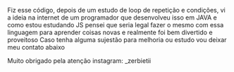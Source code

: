 Fiz esse código, depois de um estudo de loop de repetição e condições, vi a ideia na internet de um programador que desenvolveu isso em JAVA e como estou estudando JS pensei que seria legal fazer o mesmo com essa linguagem para aprender coisas novas e realmente foi bem divertido e proveitoso
Caso tenha alguma sujestão para melhoria ou estudo vou deixar meu contato abaixo 

Muito obrigado pela atenção 
instagram: _zerbietii
